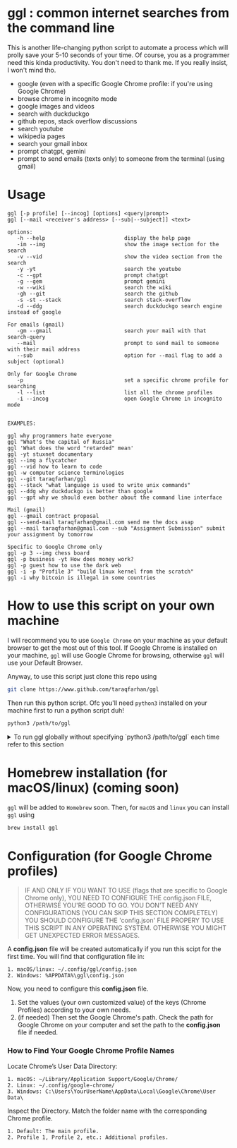 # ggl : common internet searches from the command line

This is another life-changing python script to automate a process which will prolly save your 5-10 seconds of your time. Of course, you as a programmer need this kinda productivity. You don't need to thank me. If you really insist, I won't mind tho.

- google (even with a specific Google Chrome profile: if you're using Google Chrome)
- browse chrome in incognito mode 
- google images and videos
- search with duckduckgo
- github repos, stack overflow discussions
- search youtube
- wikipedia pages
- search your gmail inbox
- prompt chatgpt, gemini
- prompt to send emails (texts only) to someone from the terminal (using gmail)

# Usage

```
ggl [-p profile] [--incog] [options] <query|prompt>
ggl [--mail <receiver's address> [--sub|--subject]] <text>

options:
   -h --help                         display the help page
   -im --img                         show the image section for the search
   -v --vid                          show the video section from the search
   -y -yt                            search the youtube
   -c --gpt                          prompt chatgpt
   -g --gem                          prompt gemini
   -w --wiki                         search the wiki
   -gh --git                         search the github
   -s -st --stack                    search stack-overflow
   -d --ddg                          search duckduckgo search engine instead of google

For emails (gmail)
   -gm --gmail                       search your mail with that search-query
   --mail                            prompt to send mail to someone with their mail address
   --sub                             option for --mail flag to add a subject (optional)

Only for Google Chrome
   -p                                set a specific chrome profile for searching
   -l --list                         list all the chrome profiles
   -i --incog                        open Google Chrome in incognito mode


EXAMPLES:

ggl why programmers hate everyone
ggl "What's the capital of Russia"
ggl 'What does the word "retarded" mean'
ggl -yt stuxnet documentary
ggl --img a flycatcher
ggl --vid how to learn to code
ggl -w computer science terminologies
ggl --git taraqfarhan/ggl
ggl --stack "what language is used to write unix commands"
ggl --ddg why duckduckgo is better than google
ggl --gpt why we should even bother about the command line interface

Mail (gmail)
ggl --gmail contract proposal
ggl --send-mail taraqfarhan@gmail.com send me the docs asap
ggl --mail taraqfarhan@gmail.com --sub "Assignment Submission" submit your assignment by tomorrow

Specific to Google Chrome only
ggl -p 3 --img chess board
ggl -p business -yt How does money work?
ggl -p guest how to use the dark web
ggl -i -p "Profile 3" "build linux kernel from the scratch"
ggl -i why bitcoin is illegal in some countries
```

# How to use this script on your own machine

I will recommend you to use ```Google Chrome``` on your machine as your default browser to get the most out of this tool. If Google Chrome is installed on your machine, ```ggl``` will use Google Chrome for browsing, otherwise ```ggl``` will use your Default Browser.

Anyway, to use this script just clone this repo using 
```bash
git clone https://www.github.com/taraqfarhan/ggl
``` 
Then run this python script. Ofc you'll need ```python3``` installed on your machine first to run a python script duh!
```bash
python3 /path/to/ggl
```

<details markdown='1'><summary>To run ggl globally without specifying `python3 /path/to/ggl` each time refer to this section</summary> 

> THIS SECTION IS FOR THOSE WHO WANT TO RUN IT GLOBALLY, ANYWHERE FROM THE TERMINAL. OTHERWISE, YOU'LL HAVE TO EXPLICITLY SPECIFY THE PATH OF THE SCRIPT EACH TIME
```bash
python3 path/to/the/ggl/script
```

To use a Python script globally (i.e., you can execute it from anywhere in the terminal) on ```Windows```, ```macOS```, and ```Linux```, you need to ensure the script is accessible from your system's PATH and possibly make it executable.

### **Step 1: Place Your Script in a Directory**
Move the script (`ggl`) to a directory accessible to the PATH. Common locations:
- **macOS/Linux**: Use `/usr/local/bin`, `~/bin`, or another directory in your PATH.
- **Windows**: A folder like `C:\Scripts` or a directory already in the PATH (e.g., `C:\Python\Scripts`).

To create a new directory for scripts:
For macOS/linux:
```bash
mkdir -p ~/bin
```

For Windows, manually create a folder, e.g., `C:\Scripts`.

### **Step 2: Add the Script Directory to PATH**
If the directory containing your script is not already in the PATH, you need to add it.

#### **mac/linux**
1. Edit your shell configuration file:
   - For **bash**: `~/.bashrc`
   - For **zsh**: `~/.zshrc`

2. Add the following line:
   ```bash
   export PATH="$PATH:~/bin"
   ```

3. Save the file and reload it:
   ```bash
   source ~/.bashrc (for bash)
   source ~/.zshrc (for zsh)
   ```

#### **Windows**
1. Open **Environment Variables**:
   - Press `Win + S`, search for **Environment Variables**, and click **Edit the system environment variables**.
   - In the **System Properties** window, click **Environment Variables**.

2. Add the Directory to PATH:
   - Under **System Variables** or **User Variables**, find `Path` and click **Edit**.
   - Add your directory (e.g., `C:\Scripts`).

3. Save and restart your terminal.


### **Step 3: Make the Script Executable**
#### **linux/mac**
Make the script executable:
   ```bash
   sudo chmod +x ~/bin/ggl
   ```

#### **Windows**
No need to make the script executable explicitly. 
But You might need to rename the script from ggl to ggl.py (if needed). Check the following steps to learn more.

### **Step 4: Testing**
Run the script in a terminal to verify it works globally.

Open a new terminal and type:
   ```bash
   ggl -h
   ```
</details>

# Homebrew installation (for macOS/linux) (coming soon)

```ggl``` will be added to ```Homebrew``` soon. Then, for ```macOS``` and ```linux``` you can install ```ggl``` using

```bash
brew install ggl
```



# Configuration (for Google Chrome profiles)

> IF AND ONLY IF YOU WANT TO USE (flags that are specific to Google Chrome only), YOU NEED TO CONFIGURE THE config.json FILE, OTHERWISE YOU'RE GOOD TO GO. YOU DON'T NEED ANY CONFIGURATIONS (YOU CAN SKIP THIS SECTION COMPLETELY)
> YOU SHOULD CONFIGURE THE 'config.json' FILE PROPERY TO USE THIS SCRIPT IN ANY OPERATING SYSTEM. OTHERWISE YOU MIGHT GET UNEXPECTED ERROR MESSAGES.

A **config.json** file will be created automatically if you run this scipt for the first time. You will find that configuration file in:

```
1. macOS/linux: ~/.config/ggl/config.json
2. Windows: %APPDATA%\ggl\config.json
```

Now, you need to configure this **config.json** file.

1. Set the values (your own customized value) of the keys (Chrome Profiles) according to your own needs.
2. (if needed) Then set the Google Chrome's path. Check the path for Google Chrome on your computer and set the path to the **config.json** file if needed.

### How to Find Your Google Chrome Profile Names

Locate Chrome’s User Data Directory:

```
1. macOS: ~/Library/Application Support/Google/Chrome/
2. Linux: ~/.config/google-chrome/
3. Windows: C:\Users\YourUserName\AppData\Local\Google\Chrome\User Data\
```

Inspect the Directory. Match the folder name with the corresponding Chrome profile.

```
1. Default: The main profile.
2. Profile 1, Profile 2, etc.: Additional profiles.
```